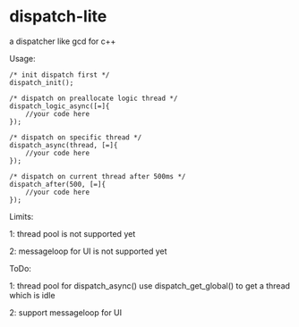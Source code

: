 # dispatch-lite

a dispatcher like gcd for c++

Usage:

	/* init dispatch first */
	dispatch_init();
	
	/* dispatch on preallocate logic thread */
    dispatch_logic_async([=]{
        //your code here
    });
    
    /* dispatch on specific thread */
    dispatch_async(thread, [=]{
        //your code here
    });
	
	/* dispatch on current thread after 500ms */
    dispatch_after(500, [=]{
        //your code here
    });

Limits:

1: thread pool is not supported yet

2: messageloop for UI is not supported yet
	
ToDo:

1: thread pool for dispatch_async()
use dispatch_get_global() to get a thread which is idle

2: support messageloop for UI 
